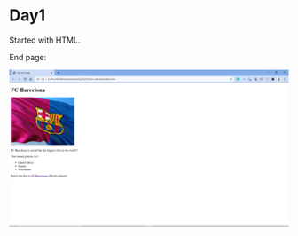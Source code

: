# Day1

Started with HTML.

End page:

![day1-webpage](https://github.com/rohankumawat/FrontEndDevelopment/blob/master/Day%201/day1.png)
